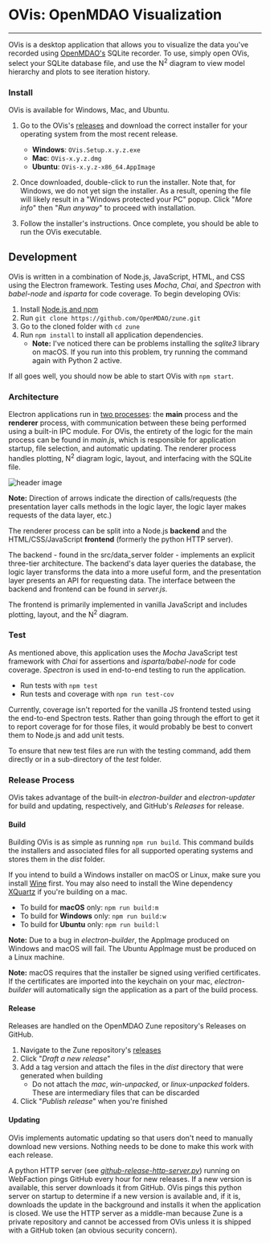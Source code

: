 # OVis: OpenMDAO Visualization
------------------------------

OVis is a desktop application that allows you to visualize the
data you've recorded using [OpenMDAO's](http://www.openmdao.org) SQLite
recorder. To use, simply open OVis, select your SQLite database file,
and use the N<sup>2</sup> diagram to view model hierarchy and plots
to see iteration history.

### Install

OVis is available for Windows, Mac, and Ubuntu.

1. Go to the OVis's [releases](https://github.com/OpenMDAO/Zune/releases)
and download the correct installer for your operating system from the most
recent release.

    * **Windows**: `OVis.Setup.x.y.z.exe`
    * **Mac**: `OVis-x.y.z.dmg`
    * **Ubuntu**: `OVis-x.y.z-x86_64.AppImage`

2. Once downloaded, double-click to run the installer. Note that,
for Windows, we do not yet sign the installer. As a result,
opening the file will likely result in a "Windows protected your
PC" popup. Click "_More info_" then "_Run anyway_" to proceed with
installation.

3. Follow the installer's instructions. Once complete, you
should be able to run the OVis executable.

## Development

OVis is written in a combination of Node.js, JavaScript,
HTML, and CSS using the Electron framework. Testing uses
_Mocha_, _Chai_, and _Spectron_ with _babel-node_
and _isparta_ for code coverage. To begin developing OVis:

1. Install [Node.js and npm](https://nodejs.org/en/download/package-manager/)
2. Run `git clone https://github.com/OpenMDAO/zune.git`
3. Go to the cloned folder with `cd zune`
4. Run `npm install` to install all application dependencies.
    * **Note:** I've noticed there can be problems installing the
    _sqlite3_ library on macOS. If you run into this problem, try
    running the command again with Python 2 active.

If all goes well, you should now be able to start OVis with `npm
start`.

### Architecture

Electron applications run in [two processes](https://electronjs.org/docs/tutorial/application-architecture):
the **main** process and the **renderer** process, with
communication between these being performed
using a built-in IPC module. For OVis, the entirety of the logic for
the main process can be found in _main.js_, which is responsible for
application startup, file selection, and automatic updating. The
renderer process handles plotting, N<sup>2</sup> diagram logic,
layout, and interfacing with the SQLite file.

![header image](../master/images/Architecture.PNG)

**Note:** Direction of arrows indicate the direction of calls/requests
(the presentation layer calls methods in the logic layer, the logic
layer makes requests of the data layer, etc.)

The renderer process can be split into a Node.js **backend** and the
HTML/CSS/JavaScript **frontend** (formerly the python HTTP server).

The backend - found in the src/data_server folder - implements an
explicit three-tier architecture. The backend's data layer queries the
database, the logic layer transforms the data into a more useful form,
and the presentation layer presents an API for requesting data. The
interface between the backend and frontend can be found in
_server.js_.

The frontend is primarily implemented in vanilla JavaScript and includes
plotting, layout, and the N<sup>2</sup> diagram.

### Test

As mentioned above, this application uses the _Mocha_ JavaScript
test framework with _Chai_ for assertions and _isparta/babel-node_
for code coverage. _Spectron_ is used in end-to-end testing to run
the application.

* Run tests with `npm test`
* Run tests and coverage with `npm run test-cov`

Currently, coverage isn't reported for the vanilla JS frontend
tested using the end-to-end Spectron tests. Rather than going
through the effort to get it to report coverage for for those files,
it would probably be best to convert them to Node.js and add unit
tests.

To ensure that new test files are run with the testing command, add them directly or in a sub-directory of the _test_ folder.

### Release Process

OVis takes advantage of the built-in _electron-builder_ and
_electron-updater_ for build and updating, respectively, and GitHub's
_Releases_ for release.

#### Build

Building OVis is as simple as running `npm run build`. This command
builds the installers and associated files for all supported
operating systems and stores them in the _dist_ folder.

If you intend to build a Windows installer on macOS or Linux, make
sure you install [Wine](https://www.winehq.org) first. You may also
need to install the Wine dependency [XQuartz](https://www.xquartz.org/)
if you're building on a mac.

* To build for **macOS** only: `npm run build:m`
* To build for **Windows** only: `npm run build:w`
* To build for **Ubuntu** only: `npm run build:l`

**Note:** Due to a bug in _electron-builder_, the AppImage produced
on Windows and macOS will fail. The Ubuntu AppImage must be produced
on a Linux machine.

**Note:** macOS requires that the installer be signed using verified
certificates. If the certificates are imported into the keychain on
your mac, _electron-builder_ will automatically sign the application
as a part of the build process.

#### Release

Releases are handled on the OpenMDAO Zune repository's Releases on
GitHub.

1. Navigate to the Zune repository's [releases](https://github.com/openmdao/zune/releases)
2. Click "_Draft a new release_"
3. Add a tag version and attach the files in the _dist_ directory
that were generated when building
    * Do not attach the _mac_, _win-unpacked_, or _linux-unpacked_
    folders. These are intermediary files that can be discarded
4. Click "_Publish release_" when you're finished

#### Updating

OVis implements automatic updating so that users don't need to 
manually download new versions. Nothing needs to be done
to make this work with each release.

A python HTTP server (see
[_github-release-http-server.py_](https://github.com/OpenMDAO/zune/blob/master/github-release-http-server.py)) running on WebFaction
pings GitHub every hour for new releases. If a new version is
available, this server downloads it from GitHub. OVis pings this
python server on startup to determine if a new version is available
and, if it is, downloads the update in the background and installs
it when the application is closed. We use the HTTP server as a
middle-man because Zune is a private repository and cannot be
accessed from OVis unless it is shipped with a GitHub token
(an obvious security concern).
